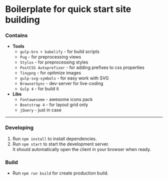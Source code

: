 # Boilerplate for quick start site building

### Contains

- **Tools**
  - `gulp-bro + babelify` - for build scripts
  - `Pug` - for preprocessing views
  - `Stylus` - for preprocessing styles
  - `PostCSS Autoprefixer` - for adding prefixes to css properties
  - `Tinypng` - for optimize images
  - `gulp-svg-symbols` - for easy work with SVG
  - `BrowserSync` - dev-server for live-coding
  - `Gulp 4` - for build it
- **Libs**
  - `Fontawesome` - awesome icons pack
  - `Bootstrap 4` - for layout grid only
  - `jQuery` - just in case

---

### Developing

1. Run `npm install` to install dependencies.
2. Run `npm start` to start the development server.  
   It should automatically open the client in your browser when ready.

### Build

- Run `npm run build` for create production build.
